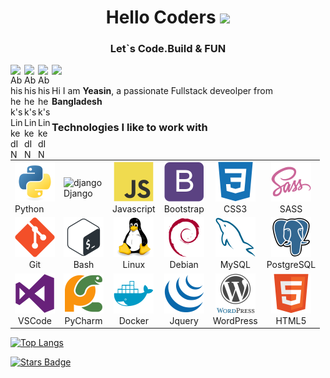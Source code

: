 
<h1 align="center"> Hello Coders <img src="https://media.giphy.com/media/hvRJCLFzcasrR4ia7z/giphy.gif" width="25px"> </h1>
<h3 align ="center"> <strong> Let`s Code.Build & FUN </strong> </h3>
<p >
<a href="https://www.github.com/yeazin/">
  <img align="left" alt="Abhishek's LinkedIN" width="22px" src="https://raw.githubusercontent.com/peterthehan/peterthehan/master/assets/github.svg" />
</a>
<a href="https://www.linkedin.com/in/yeazin/">
  <img align="left" alt="Abhishek's LinkedIN" width="22px" src="https://raw.githubusercontent.com/peterthehan/peterthehan/master/assets/linkedin.svg" />
</a>
<a href="https://www.facebook.com/yeariha.farsin/">
  <img align="left" alt="Abhishek's LinkedIN" width="22px" src="https://raw.githubusercontent.com/peterthehan/peterthehan/master/assets/facebook.svg" />
</a>
 



![](https://komarev.com/ghpvc/?username=yeazin&color=brightgreen)

Hi I am __Yeasin__, a passionate Fullstack deveolper from __Bangladesh__

  
<h3> Technologies I like to work with</h3>
 <table>
   <tr>
      <td>
        <img alt="python" height=64px src="https://raw.githubusercontent.com/devicons/devicon/master/icons/python/python-original.svg">
        <br> Python
     </td>
     <td>
      <img alt="django" height=64px src="https://cdn.worldvectorlogo.com/logos/django.svg">
       <br> Django 
     </td>
      <td align="center">
      <img alt="javascript" height=64px src="https://raw.githubusercontent.com/devicons/devicon/master/icons/javascript/javascript-original.svg">
      <br>Javascript
    </td>
     <td align="center">
      <img alt="bootstrap" height=64px src="https://raw.githubusercontent.com/devicons/devicon/master/icons/bootstrap/bootstrap-plain.svg">
      <br>Bootstrap
    </td>
     <td align="center">
       <img alt="css" height=64px src= "https://github.com/devicons/devicon/blob/master/icons/css3/css3-plain.svg">
       <br> CSS3
     </td>
     <td align="center">
       <img alt="scss" height=64px src= "https://github.com/devicons/devicon/blob/master/icons/sass/sass-original.svg">
       <br> SASS
     </td>
   </tr>
   <tr>
     <td align="center">
       <img alt="git" height=64px src= "https://github.com/devicons/devicon/blob/master/icons/git/git-original.svg">
       <br> Git
     </td>
        <td align="center">
       <img alt="bash" height=64px src= "https://github.com/devicons/devicon/blob/master/icons/bash/bash-plain.svg">
       <br> Bash
     </td>
    <td align="center">
       <img alt="linux" height=64px src= "https://github.com/devicons/devicon/blob/master/icons/linux/linux-original.svg">
       <br> Linux
     </td>   
    <td align="center">
       <img alt="sql" height=64px src= "https://github.com/devicons/devicon/blob/master/icons/debian/debian-original.svg">
       <br> Debian
     </td> 
       <td align="center">
       <img alt="debian" height=64px src= "https://github.com/devicons/devicon/blob/master/icons/mysql/mysql-original.svg">
       <br> MySQL
     </td> 
       <td align="center">
       <img alt="Posql" height=64px src= "https://github.com/devicons/devicon/blob/master/icons/postgresql/postgresql-original.svg">
       <br> PostgreSQL
     </td> 
   </tr>
   <tr>
            <td align="center">
       <img alt="vscode" height=64px src= "https://github.com/devicons/devicon/blob/master/icons/visualstudio/visualstudio-plain.svg">
       <br> VSCode
     </td> 
            <td align="center">
       <img alt="pycahrm" height=64px src= "https://github.com/devicons/devicon/blob/master/icons/pycharm/pycharm-original.svg">
       <br> PyCharm
     </td> 
            <td align="center">
       <img alt="docker" height=64px src= "https://github.com/devicons/devicon/blob/master/icons/docker/docker-plain.svg">
       <br> Docker
     </td> 
            <td align="center">
       <img alt="jquery" height=64px src= "https://github.com/devicons/devicon/blob/master/icons/jquery/jquery-original.svg">
       <br> Jquery
     </td> 
            <td align="center">
       <img alt="wordpress" height=64px src= "https://github.com/devicons/devicon/blob/master/icons/wordpress/wordpress-original.svg">
       <br> WordPress
     </td> 
            <td align="center">
       <img alt="html5" height=64px src= "https://github.com/devicons/devicon/blob/master/icons/html5/html5-original.svg">
       <br> HTML5
     </td> 
   </tr>
 </table>

[![Top Langs](https://github-readme-stats.vercel.app/api/top-langs/?username=yeazin&layout=compact)](https://github.com/yeazin)

<a href="https://github.com/yeazin/stargazers"><img src="https://img.shields.io/github/stars/yeazin" alt="Stars Badge"/></a>

<!--
**yeazin/yeazin** is a ✨ _special_ ✨ repository because its `README.md` (this file) appears on your GitHub profile.

Here are some ideas to get you started:

 🔭 I’m currently working on ...##Python & Django
- 🌱 I’m currently learning ...
- 👯 I’m looking to collaborate on ...
- 🤔 I’m looking for help with ...
- 💬 Ask me about ...
- 📫 How to reach me: ...
- 😄 Pronouns: ...
- ⚡ Fun fact: ...
-->
